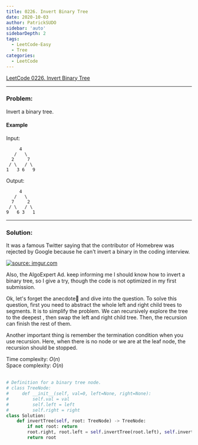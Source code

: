 ```yaml
---
title: 0226. Invert Binary Tree
date: 2020-10-03
author: PatrickSUDO
sidebar: 'auto'
sidebarDepth: 2
tags: 
  - LeetCode-Easy
  - Tree
categories:
  - LeetCode
---
```

[LeetCode 0226. Invert Binary Tree](https://leetcode.com/problems/invert-binary-tree/)

---
### Problem: 

Invert a binary tree.


#### Example 
Input:

         4
       /   \
      2     7
     / \   / \
    1   3 6   9

Output:

         4
       /   \
      7     2
     / \   / \
    9   6 3   1

---
### Solution:
It was a famous Twitter saying that the contributor of Homebrew was rejected by Google because he can't invert a binary in the coding interview. 

<a href="https://imgur.com/mupKxie"><img src="https://imgur.com/mupKxie.png" title="source: imgur.com" /></a>

Also, the AlgoExpert Ad. keep informing me I should know how to invert a binary tree, so I give a try, though the code is not optimized in my first submission. 

Ok, let's forget the anecdote and dive into the question. To solve this question, first you need to abstract the whole left and right child trees to segments. It is to simplify the problem. We can recursively explore the tree to the deepest , then swap the left and right child tree. Then, the recursion can finish the rest of them. 

Another important thing is remember the termination condition when you use recursion. Here, when there is no node or we are at the leaf node, the recursion should be stopped.

Time complexity: $O(n)$ </br>
Space complexity: $O(n)$
</br>
</br>

```python
# Definition for a binary tree node.
# class TreeNode:
#     def __init__(self, val=0, left=None, right=None):
#         self.val = val
#         self.left = left
#         self.right = right
class Solution:
    def invertTree(self, root: TreeNode) -> TreeNode:
        if not root: return        
        root.right, root.left = self.invertTree(root.left), self.invertTree(root.right)
        return root
```
